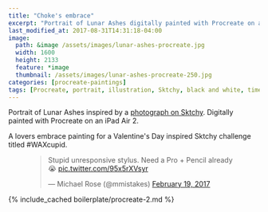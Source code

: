 ```yaml
---
title: "Choke's embrace"
excerpt: "Portrait of Lunar Ashes digitally painted with Procreate on an iPad."
last_modified_at: 2017-08-31T14:31:18-04:00
image: 
  path: &image /assets/images/lunar-ashes-procreate.jpg
  width: 1600
  height: 2133
  feature: *image
  thumbnail: /assets/images/lunar-ashes-procreate-250.jpg
categories: [procreate-paintings]
tags: [Procreate, portrait, illustration, Sktchy, black and white, time lapse]
---
```


Portrait of Lunar Ashes inspired by a [photograph on Sktchy](​https://sktchy.com/pSkSa). Digitally painted with Procreate on an iPad Air 2.

A lovers embrace painting for a Valentine's Day inspired Sktchy challenge titled #WAXcupid.

<figure>
  <blockquote class="twitter-tweet" data-lang="en"><p lang="en" dir="ltr">Stupid unresponsive stylus. Need a Pro + Pencil already 😭 <a href="https://t.co/95x5rXVsyr">pic.twitter.com/95x5rXVsyr</a></p>&mdash; Michael Rose (@mmistakes) <a href="https://twitter.com/mmistakes/status/833362456743440384">February 19, 2017</a></blockquote>
  <script async src="//platform.twitter.com/widgets.js" charset="utf-8"></script>
</figure>

{% include_cached boilerplate/procreate-2.md %}
